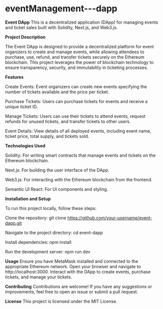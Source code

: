 # eventManagement---dapp
**Event DApp**
This is a decentralized application (DApp) for managing events and ticket sales built with Solidity, Next.js, and Web3.js.

**Project Description**

The Event DApp is designed to provide a decentralized platform for event organizers to create and manage events, while allowing attendees to purchase, use, refund, and transfer tickets securely on the Ethereum blockchain. This project leverages the power of blockchain technology to ensure transparency, security, and immutability in ticketing processes.

**Features**

Create Events: Event organizers can create new events specifying the number of tickets available and the price per ticket.

Purchase Tickets: Users can purchase tickets for events and receive a unique ticket ID.

Manage Tickets: Users can use their tickets to attend events, request refunds for unused tickets, and transfer tickets to other users.

Event Details: View details of all deployed events, including event name, ticket price, total supply, and tickets sold.

**Technologies Used**

Solidity: For writing smart contracts that manage events and tickets on the Ethereum blockchain.

Next.js: For building the user interface of the DApp.

Web3.js: For interacting with the Ethereum blockchain from the frontend.

Semantic UI React: For UI components and styling.

**Installation and Setup**

To run this project locally, follow these steps:

Clone the repository:
git clone https://github.com/your-username/event-dapp.git

Navigate to the project directory:
cd event-dapp

Install dependencies:
npm install

Run the development server:
npm run dev

**Usage**
Ensure you have MetaMask installed and connected to the appropriate Ethereum network.
Open your browser and navigate to http://localhost:3000.
Interact with the DApp to create events, purchase tickets, and manage your tickets.

**Contributing**
Contributions are welcome! If you have any suggestions or improvements, feel free to open an issue or submit a pull request.

**License**
This project is licensed under the MIT License.

